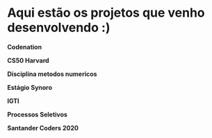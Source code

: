 # Aqui estão os projetos que venho desenvolvendo :)

**Codenation**

**CS50 Harvard**

**Disciplina metodos numericos**

**Estágio Synoro**

**IGTI**

**Processos Seletivos**

**Santander Coders 2020**
